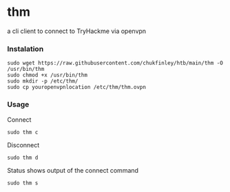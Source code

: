 # thm
a cli client to connect to TryHackme via openvpn

### Instalation
```
sudo wget https://raw.githubusercontent.com/chukfinley/htb/main/thm -O /usr/bin/thm
sudo chmod +x /usr/bin/thm
sudo mkdir -p /etc/thm/
sudo cp youropenvpnlocation /etc/thm/thm.ovpn
```

### Usage

Connect
```
sudo thm c
```
Disconnect
```
sudo thm d
```
Status shows output of the connect command
```
sudo thm s
```

